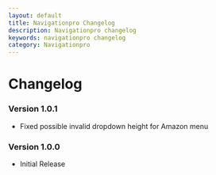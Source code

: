 ```yaml
---
layout: default
title: Navigationpro Changelog
description: Navigationpro changelog
keywords: navigationpro changelog
category: Navigationpro
---
```


# Changelog

### Version 1.0.1

 -  Fixed possible invalid dropdown height for Amazon menu

### Version 1.0.0

 -  Initial Release
